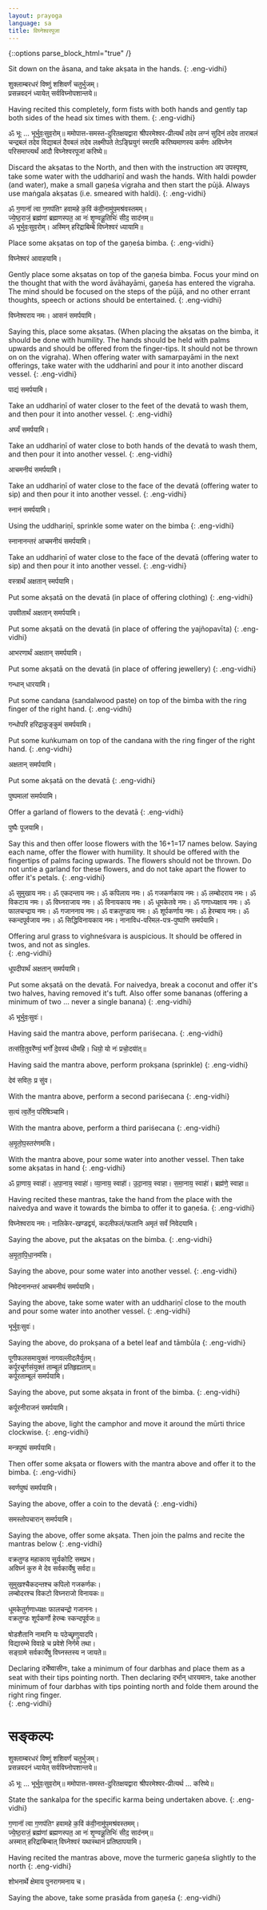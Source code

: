 ```yaml
---
layout: prayoga
language: sa
title: विघ्नेश्वरपूजा
---
```


{::options parse_block_html="true" /}

Sit down on the āsana, and take akṣata in the hands.
{: .eng-vidhi}

शुक्लाम्बरधरं विष्णुं शशिवर्णं चतुर्भुजम्।  
प्रसन्नवदनं ध्यायेत् सर्वविघ्नोपशान्तये॥  

Having recited this completely, form fists with both hands and gently tap both sides of the head six times with them.
{: .eng-vidhi}

ॐ भूः ... भूर्भुवः॒सुव॒रोम्॥
ममोपात्त-समस्त-दुरितक्षयद्वारा श्रीपरमेश्वर-प्रीत्यर्थं
तदेव लग्नं सुदिनं तदेव ताराबलं चन्द्रबलं तदेव
विद्याबलं दैवबलं तदेव लक्ष्मीपते तेऽङ्घ्रियुगं स्मरामि
करिष्यमाणस्य कर्मणः अविघ्नेन परिसमाप्त्यर्थं आदौ विघ्नेश्वरपूजां करिष्ये॥

Discard the akṣatas to the North, and then with the instruction अप उपस्पृश्य, take some water with the uddhariṇī and wash the hands.
With haldi powder (and water), make a small gaṇeśa vigraha and then start the pūjā. Always use maṅgala akṣatas (i.e. smeared with haldi).
{: .eng-vidhi}

ॐ ग॒णानां॑॑ त्वा ग॒णप॑तिꣳ हवामहे क॒विं क॑वी॒नामु॑प॒मश्र॑वस्तमम्।  
ज्ये॒ष्ठ॒राजं॒ ब्रह्म॑णां ब्रह्मणस्पत॒ आ नः॑ शृ॒ण्वन्नू॒तिभिः॑ सीद॒ साद॑नम्॥  
ॐ भूर्भुवः॒सुव॒रोम्। अस्मिन् हरिद्राबिम्बे विघ्नेश्वरं ध्यायामि॥

Place some akṣatas on top of the gaṇeśa bimba.
{: .eng-vidhi}

विघ्नेश्वरं आवाहयामि।

Gently place some akṣatas on top of the gaṇeśa bimba. Focus your mind on the thought that with the word āvāhayāmi, gaṇeśa has entered the vigraha. The mind should be focused on the steps of the pūjā, and no other errant thoughts, speech or actions should be entertained.
{: .eng-vidhi}

विघ्नेश्वराय नमः। आसनं समर्पयामि।

Saying this, place some akṣatas. (When placing the akṣatas on the bimba, it should be done with humility. The hands should be held with palms upwards and should be offered from the finger-tips. It should not be thrown on on the vigraha).
 When offering water with samarpayāmi in the next offerings, take water with the uddharinī and pour it into another discard vessel.
 {: .eng-vidhi}

पाद्यं समर्पयामि।

Take an uddhariṇī of water closer to the feet of the devatā to wash them, and then pour it into another vessel.
{: .eng-vidhi}

अर्घ्यं समर्पयामि।

Take an uddhariṇī of water close to both hands of the devatā to wash them, and then pour it into another vessel.
{: .eng-vidhi}

आचमनीयं समर्पयामि।

Take an uddhariṇī of water close to the face of the devatā (offering water to sip) and then pour it into another vessel.
{: .eng-vidhi}

स्नानं समर्पयामि।

Using the uddhariṇī, sprinkle some water on the bimba
{: .eng-vidhi}

स्नानानन्तरं आचमनीयं समर्पयामि।

Take an uddhariṇī of water close to the face of the devatā (offering water to sip) and then pour it into another vessel.
{: .eng-vidhi}

वस्त्रार्थं अक्षतान् स्मर्पयामि।

Put some akṣatā on the devatā (in place of offering clothing)
{: .eng-vidhi}

उपवीतार्थं अक्षतान् समर्पयामि।

Put some akṣatā on the devatā (in place of offering the yajñopavīta)
{: .eng-vidhi}

आभरणार्थं अक्षतान् समर्पयामि।

Put some akṣatā on the devatā (in place of offering jewellery)
{: .eng-vidhi}

गन्धान् धारयामि।

Put some candana (sandalwood paste) on top of the bimba with the ring finger of the right hand.
{: .eng-vidhi}

गन्धोपरि हरिद्राकुङ्कुमं समर्पयामि।

Put some kuṅkumam on top of the candana with the ring finger of the right hand.
{: .eng-vidhi}

अक्षतान् समर्पयामि।

Put some akṣatā on the devatā
{: .eng-vidhi}

पुष्पमालां समर्पयामि।

Offer a garland of flowers to the devatā
{: .eng-vidhi}

पुष्पैः पूजयामि।

Say this and then offer loose flowers with the 16+1=17 names below. Saying each name, offer the flower with humility. It should be offered with the fingertips of palms facing upwards. The flowers should not be thrown. Do not untie a garland for these flowers, and do not take apart the flower to offer it's petals.
{: .eng-vidhi}

ॐ सुमुखाय नमः। ॐ एकदन्ताय नमः। ॐ कपिलाय नमः।
ॐ गजकर्णकाय नमः। ॐ लम्बोदराय नमः। ॐ विकटाय नमः।
ॐ विघ्नराजाय नमः। ॐ विनायकाय नमः। ॐ धूमकेतवे नमः।
ॐ गणाध्यक्षाय नमः। ॐ फालचन्द्राय नमः। ॐ गजाननाय नमः।
ॐ वक्रतुण्डाय नमः। ॐ शूर्पकर्णाय नमः। ॐ हेरम्बाय नमः।
ॐ स्कन्दपूर्वजाय नमः। ॐ सिद्धिविनायकाय नमः।
नानाविध-परिमल-पत्र-पुष्पाणि समर्पयामि।

Offering arul grass to vighneśvara is auspicious. It should be offered in twos, and not as singles.  
{: .eng-vidhi}

धूपदीपार्थं अक्षतान् समर्पयामि।

Put some akṣatā on the devatā.
For naivedya, break a coconut and offer it's two halves, having removed it's tuft. Also offer some bananas (offering a minimum of two ... never a single banana)
{: .eng-vidhi}

ॐ भूर्भुवः॒सुवः॑।

Having said the mantra above, perform pariśecana.
{: .eng-vidhi}

तत्स॑वि॒तुवरे॑॑ण्यं॒ भर्गो॑ दे॒वस्य॑ धीमहि। धियो॒ यो नः॑ प्रचो॒दया॑॑त्॥

Having said the mantra above, perform prokṣana (sprinkle)
{: .eng-vidhi}

देव॑ सवितः॒ प्र सु॑व।

With the mantra above, perform a second pariśecana
{: .eng-vidhi}

स॒त्यं त्व॒र्तेन॒ परि॑षिञ्चामि।

With the mantra above, perform a third pariśecana
{: .eng-vidhi}

अ॒मृ॒तो॒प॒स्तर॑णमसि।

With the mantra above, pour some water into another vessel. Then take some akṣatas in hand
{: .eng-vidhi}

ॐ प्रा॒णाय॒ स्वाहा॑॑। अ॒पा॒नाय॒ स्वाहा॑॑। व्या॒नाय॒ स्वाहा॑॑। उ॒दा॒नाय॒ स्वाहा। स॒मा॒नाय॒ स्वाहा॑॑। ब्रह्म॑णे॒ स्वाहा॥

Having recited these mantras, take the hand from the place with the naivedya and wave it towards the bimba to offer it to gaṇeśa.
{: .eng-vidhi}

विघ्नेश्वराय नमः। नालिकेर-खण्डद्वयं, कदलीफलं/फलानि अमृतं सर्वं निवेदयामि।

Saying the above, put the akṣatas on the bimba.
{: .eng-vidhi}

अ॒मृ॒ता॒पि॒धा॒नम॑सि।

Saying the above, pour some water into another vessel.
{: .eng-vidhi}

निवेदनानन्तरं आचमनीयं समर्पयामि।

Saying the above, take some water with an uddhariṇī close to the mouth and pour some water into another vessel.
{: .eng-vidhi}

भूर्भुवः॒सुवः॑।

Saying the above, do prokṣana of a betel leaf and tāmbūla
{: .eng-vidhi}

पूगीफलसमायुक्तं नागवल्लीदलैर्युतम्।  
कर्पूरचूर्णसंयुक्तं ताम्बूलं प्रतिहृह्यताम्॥  
कर्पूरताम्बूलं समर्पयामि।

Saying the above, put some akṣata in front of the bimba.
{: .eng-vidhi}

कर्पूरनीराजनं समर्पयामि।

Saying the above, light the camphor and move it around the mūrti thrice clockwise.
{: .eng-vidhi}

मन्त्रपुष्पं समर्पयामि।

Then offer some akṣata or flowers with the mantra above and offer it to the bimba.
{: .eng-vidhi}

स्वर्णपुष्पं समर्पयामि।

Saying the above, offer a coin to the devatā
{: .eng-vidhi}

समस्तोपचारान् समर्पयामि।

Saying the above, offer some akṣata.
Then join the palms and recite the mantras below
{: .eng-vidhi}

वक्रतुण्ड महाकाय सूर्यकोटि समप्रभ।  
अविघ्नं कुरु मे देव सर्वकार्येषु सर्वदा॥  

सुमुखश्चैकदन्तश्च कपिलो गजकर्णकः।  
लम्बोदरश्च विकटो विघ्नराजो विनायकः॥  

धूमकेतुर्गणाध्यक्षः फालचन्द्रो गजाननः।  
वक्रतुण्डः शूर्पकर्णो हेरम्बः स्कन्दपूर्वजः॥  

षोडशैतानि नामानि यः पठेच्छृणुयादपि।  
विद्यारम्भे विवाहे च प्रवेशे निर्गमे तथा।  
सङ्ग्रामे सर्वकार्येषु विघ्नस्तस्य न जायते॥  

Declaring दर्भेष्वासीनः, take a minimum of four darbhas and place them as a seat with their tips pointing north. Then declaring दर्भान् धारयमानः, take another minimum of four darbhas with tips pointing north and folde them around the right ring finger.   
{: .eng-vidhi}

# सङ्कल्पः

शुक्लाम्बरधरं विष्णुं शशिवर्णं चतुर्भुजम्।  
प्रसन्नवदनं ध्यायेत् सर्वविघ्नोपशान्तये॥

ॐ भूः ... भूर्भुवः॒सुव॒रोम्॥
ममोपात्त-समस्त-दुरितक्षयद्वारा श्रीपरमेश्वर-प्रीत्यर्थ ... करिष्ये॥

State the sankalpa for the specific karma being undertaken above.
{: .eng-vidhi}

ग॒णानां॑॑ त्वा ग॒णप॑तिꣳ हवामहे क॒विं क॑वी॒नामु॑प॒मश्र॑वस्तमम्।  
ज्ये॒ष्ठ॒राजं॒ ब्रह्म॑णां ब्रह्मणस्पत॒ आ नः॑ शृ॒ण्वन्नू॒तिभिः॑ सीद॒ साद॑नम्॥  
अस्मात् हरिद्राबिम्बात् विघ्नेश्वरं यथास्थानं प्रतिष्ठापयामि।

Having recited the mantras above, move the turmeric gaṇeśa slightly to the north
{: .eng-vidhi}

शोभनार्थे क्षेमाय पुनरागमनाय च।

Saying the above, take some prasāda from gaṇeśa
{: .eng-vidhi}
